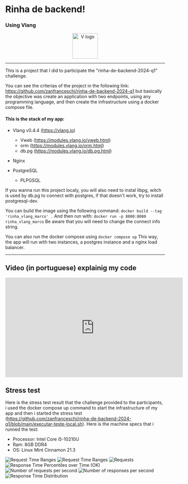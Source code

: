 # Rinha de backend!
### Using Vlang

<div align="center">
<p>
    <a href="https://vlang.io/" target="_blank"><img width="80" src="https://raw.githubusercontent.com/vlang/v-logo/master/dist/v-logo.svg?sanitize=true" alt="V logo"></a>
</p>

</div>
<hr>
This is a project that I did to participate the "rinha-de-backend-2024-q1" challenge.

You can see the criterias of the project in the following link: https://github.com/zanfranceschi/rinha-de-backend-2024-q1 but basically the objective was create an application with two endpoints, using any programming language, and then create the infrastructure using a docker compose file.

#### This is the stack of my app:

- Vlang v0.4.4 (https://vlang.io)
  - Vweb (https://modules.vlang.io/vweb.html)
  - orm (https://modules.vlang.io/orm.html)
  - db.pg (https://modules.vlang.io/db.pg.html)

- Nginx
- PostgreSQL
  - PLPGSQL


If you wanna run this project localy, you will also need to instal libpg, witch is used by db.pg to connect with postgres, if that doesn't work, try to install postgresql-dev.

You can build the image using the following command:
```docker build --tag 'rinha_vlang_marco' .```
And then run with:
```docker run -p 8080:8080 rinha_vlang_marco```
Be aware that you will need to change the connect info string.

You can also run the docker compose using 
```docker compose up```
This way, the app will run with two instances, a postgres instance and a nginx load balancer.
<hr>

## Video (in portuguese) explainig my code

<iframe width="560" height="315" src="https://www.youtube.com/embed/YBljoTbdeQ4?si=g0T_7rzsdiGVLUFr" title="YouTube video player" frameborder="0" allow="accelerometer; autoplay; clipboard-write; encrypted-media; gyroscope; picture-in-picture; web-share" allowfullscreen></iframe>

## Stress test

Here is the stress test result that the challenge provided to the participants, i used the docker compose up command to start the infrastructure of my app and then i started the stress test (https://github.com/zanfranceschi/rinha-de-backend-2024-q1/blob/main/executar-teste-local.sh). Here is the machine specs that i runned the test:

- Processor: Intel Core i5-10210U
- Ram: 8GB DDR4 
- OS: Linux Mint Cinnamon 21.3

<img src="https://github.com/marcoagpegoraro/rinha-de-backend-2024-q1-marcoagpegoraro/blob/main/stresstest/1.jpeg?raw=true" alt="Request Time Ranges"/>
<img src="https://github.com/marcoagpegoraro/rinha-de-backend-2024-q1-marcoagpegoraro/blob/main/stresstest/2.jpeg?raw=true" alt="Request Time Ranges"/>
<img src="https://github.com/marcoagpegoraro/rinha-de-backend-2024-q1-marcoagpegoraro/blob/main/stresstest/3.jpeg?raw=true" alt="Requests"/>
<img src="https://github.com/marcoagpegoraro/rinha-de-backend-2024-q1-marcoagpegoraro/blob/main/stresstest/4.jpeg?raw=true" alt="Response Time Percentiles over Time (OK)"/>
<img src="https://github.com/marcoagpegoraro/rinha-de-backend-2024-q1-marcoagpegoraro/blob/main/stresstest/5.jpeg?raw=true" alt="Number of requests per second"/>
<img src="https://github.com/marcoagpegoraro/rinha-de-backend-2024-q1-marcoagpegoraro/blob/main/stresstest/6.jpeg?raw=true" alt="Number of responses per second"/>
<img src="https://github.com/marcoagpegoraro/rinha-de-backend-2024-q1-marcoagpegoraro/blob/main/stresstest/7.jpeg?raw=true" alt="Response Time Distribution"/>
